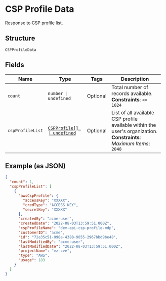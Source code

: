 
# CSP Profile Data

Response to CSP profile list.

## Structure

`CSPProfileData`

## Fields

| Name | Type | Tags | Description |
|  --- | --- | --- | --- |
| `count` | `number \| undefined` | Optional | Total number of records available.<br>**Constraints**: `<= 1024` |
| `cspProfileList` | [`CSPProfile[] \| undefined`](../../doc/models/csp-profile.md) | Optional | List of all available CSP profile available within the user's organization.<br>**Constraints**: *Maximum Items*: `2048` |

## Example (as JSON)

```json
{
  "count": 1,
  "cspProfileList": [
    {
      "awsCspProfile": {
        "accessKey": "XXXXX",
        "credType": "ACCESS_KEY",
        "secretKey": "XXXXX"
      },
      "createdBy": "acme-user",
      "createdDate": "2022-08-03T13:59:51.000Z",
      "cspProfileName": "dev-api-csp-profile-mdp",
      "customerID": "acme",
      "id": "72e35c51-098e-4388-9055-2967bbd9be48",
      "lastModifiedBy": "acme-user",
      "lastModifiedDate": "2022-08-03T13:59:51.000Z",
      "projectName": "vz-cve",
      "type": "AWS",
      "usage": 183
    }
  ]
}
```

